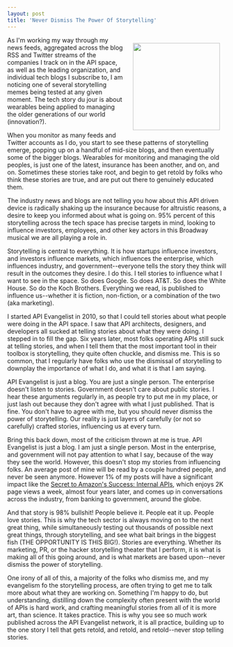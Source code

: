 ```yaml
---
layout: post
title: 'Never Dismiss The Power Of Storytelling'
---
```

<p><img style="padding: 15px;" src="http://kinlane-productions.s3.amazonaws.com/api-evangelist-site/blog/hacker-storytelling-blue-black.png" alt="" width="200" align="right" /></p>
<p>As I'm working my way through my news feeds, aggregated across the blog RSS and Twitter streams of the companies I track on in the API space, as well as the leading organization, and individual tech blogs I subscribe to, I am noticing one of several storytelling memes being tested at any given moment. The tech story du jour is about wearables being applied to managing the older generations of our world (innovation?).</p>
<p>When you monitor as many feeds and Twitter accounts as I do, you start to see these patterns of storytelling emerge, popping up on a handful of mid-size blogs, and then eventually some of the bigger blogs. Wearables for monitoring and managing the old peoples, is just one of the latest, insurance has been another, and on, and on. Sometimes these stories take root, and begin to get retold by folks who think these stories are true, and are put out there to genuinely educated them.&nbsp;</p>
<p>The industry news and blogs are not telling you how about this API driven device is radically shaking up the insurance because for altruistic reasons, a desire to keep you informed about what is going on. 95% percent of this storytelling across the tech space has precise targets in mind, looking to influence investors, employees, and other key actors in this Broadway musical we are all playing a role in.</p>
<p>Storytelling is central to everything. It is how startups influence investors, and investors influence markets, which influences the enterprise, which influences industry, and government--everyone tells the story they think will result in the outcomes they desire. I do this. I tell stories to influence what I want to see in the space. So does Google. So does AT&amp;T. So does the White House. So do the Koch Brothers. Everything we read, is published to influence us--whether it is fiction, non-fiction, or a combination of the two (aka marketing).</p>
<p>I started API Evangelist in 2010, so that I could tell stories about what people were doing in the API space. I saw that API architects, designers, and developers all sucked at telling stories about what they were doing. I stepped in to fill the gap. Six years later, most folks operating APIs still suck at telling stories, and when I tell them that the most important tool in their toolbox is storytelling, they quite often chuckle, and dismiss me. This is so common, that I regularly have folks who use the dismissal of storytelling to downplay the importance of what I do, and what it is that I am saying.</p>
<p>API Evangelist is just a blog. You are just a single person. The enterprise doesn't listen to stories. Government doesn't care about public stories. I hear these arguments regularly in, as people try to put me in my place, or just lash out because they don't agree with what I just published. That is fine. You don't have to agree with me, but you should never dismiss the power of storytelling. Our reality is just layers of carefully (or not so carefully) crafted stories, influencing us at every turn.&nbsp;</p>
<p>Bring this back down, most of the criticism thrown at me is true.&nbsp;API Evangelist is just a blog. I am just a single person. Most in the enterprise, and government will not pay attention to what I say, because of the way they see the world. However, this doesn't stop my stories from influencing folks. An average post of mine will be read by a couple hundred people, and never be seen anymore. However 1% of my posts will have a significant impact like the <a href="http://apievangelist.com/2012/01/12/the-secret-to-amazons-success-internal-apis/">Secret to Amazon's Success: Internal APIs</a>, which enjoys 2K page views a week, almost four years later, and comes up in conversations across the industry, from banking to government, around the globe.</p>
<p>And that story is 98% bullshit! People believe it. People eat it up. People love stories. This is why the tech sector is always moving on to the next great thing, while simultaneously testing out thousands of possible next great things, through storytelling, and see what bait brings in the biggest fish (THE OPPORTUNITY IS THIS BIG!). Stories are everything. Whether its marketing, PR, or the hacker storytelling theater that I perform, it is what is making all of this going around, and is what markets are based upon--never dismiss the power of storytelling.</p>
<p>One irony of all of this, a majority of the folks who dismiss me, and my evangelism fo the storytelling process, are often trying to get me to talk more about what they are working on. Something I'm happy to do, but understanding, distilling down the complexity often present with the world of APIs is hard work, and crafting meaningful stories from all of it is more art, than science. It takes practice. This is why you see so much work published across the API Evangelist network, it is all practice, building up to the one story I tell that gets retold, and retold, and retold--never stop telling stories.</p>